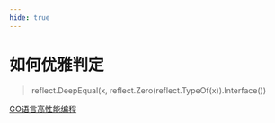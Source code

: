 ```yaml
---
hide: true
---
```


# 如何优雅判定

> reflect.DeepEqual(x, reflect.Zero(reflect.TypeOf(x)).Interface())


[GO语言高性能编程](https://geektutu.com/post/high-performance-go.html)